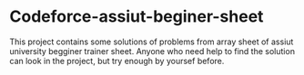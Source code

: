 # Codeforce-assiut-beginer-sheet

This project contains some solutions of problems from array sheet of assiut university begginer trainer sheet. Anyone who need help to find the solution can look in the project, but try enough by yoursef before. 
